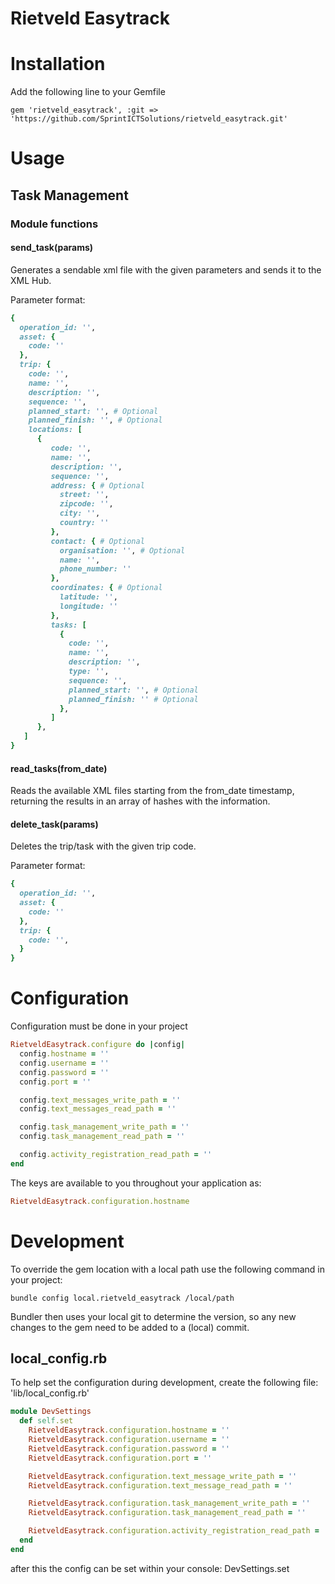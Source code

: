 # Rietveld Easytrack

# Installation
Add the following line to your Gemfile

```
gem 'rietveld_easytrack', :git => 'https://github.com/SprintICTSolutions/rietveld_easytrack.git'
```

# Usage

## Task Management

### Module functions

#### send_task(params)
Generates a sendable xml file with the given parameters and sends it to the XML Hub.

Parameter format:

```ruby
{
  operation_id: '',
  asset: {
    code: ''
  },
  trip: {
    code: '',
    name: '',
    description: '',
    sequence: '',
    planned_start: '', # Optional
    planned_finish: '', # Optional
    locations: [
      {
         code: '',
         name: '',
         description: '',
         sequence: '',
         address: { # Optional
           street: '',
           zipcode: '',
           city: '',
           country: ''
         },
         contact: { # Optional
           organisation: '', # Optional
           name: '',
           phone_number: ''
         },
         coordinates: { # Optional
           latitude: '',
           longitude: ''
         },
         tasks: [
           {
             code: '',
             name: '',
             description: '',
             type: '',
             sequence: '',
             planned_start: '', # Optional
             planned_finish: '' # Optional
           },
         ]
      },
   ]
}
```

#### read_tasks(from_date)
Reads the available XML files starting from the from_date timestamp, returning the results in an array of hashes with the information.


#### delete_task(params)
Deletes the trip/task with the given trip code.

Parameter format:

```ruby
{
  operation_id: '',
  asset: {
    code: ''
  },
  trip: {
    code: '',
  }
}
```

# Configuration

Configuration must be done in your project

```ruby
RietveldEasytrack.configure do |config|
  config.hostname = ''
  config.username = ''
  config.password = ''
  config.port = ''

  config.text_messages_write_path = ''
  config.text_messages_read_path = ''

  config.task_management_write_path = ''
  config.task_management_read_path = ''

  config.activity_registration_read_path = ''
end
```

The keys are available to you throughout your application as:

```ruby
RietveldEasytrack.configuration.hostname
```

# Development
To override the gem location with a local path use the following command in your project:

```
bundle config local.rietveld_easytrack /local/path
```

Bundler then uses your local git to determine the version, so any new changes to the gem need to be added to a (local) commit.

## local_config.rb
To help set the configuration during development, create the following file: 'lib/local_config.rb'

```ruby
module DevSettings
  def self.set
    RietveldEasytrack.configuration.hostname = ''
    RietveldEasytrack.configuration.username = ''
    RietveldEasytrack.configuration.password = ''
    RietveldEasytrack.configuration.port = ''

    RietveldEasytrack.configuration.text_message_write_path = ''
    RietveldEasytrack.configuration.text_message_read_path = ''

    RietveldEasytrack.configuration.task_management_write_path = ''
    RietveldEasytrack.configuration.task_management_read_path = ''

    RietveldEasytrack.configuration.activity_registration_read_path = ''
  end
end
```

after this the config can be set within your console: DevSettings.set
